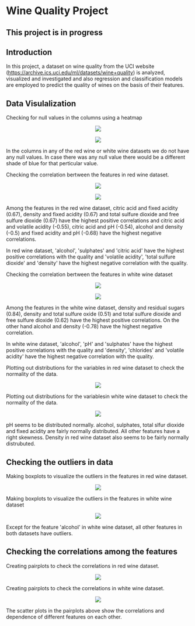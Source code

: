 # Wine Quality Project
 
## This project is in progress
 
 
## Introduction

In this project, a dataset on wine quality from the UCI website (https://archive.ics.uci.edu/ml/datasets/wine+quality) is analyzed, visualized and investigated and also regression and classification models are employed to predict the quality of wines on the basis of their features.

## Data Visulalization

Checking for null values in the columns using a heatmap

<p align="center">
<img src="https://github.com/kavehamini/Wine-Quality-Project/blob/master/figure_1.png">
</p>

<p align="center">
<img src="https://github.com/kavehamini/Wine-Quality-Project/blob/master/figure_2.png">
</p>
In the columns in any of the red wine or white wine datasets we do not have any null values. In case there was any null value there would be a different shade of blue for that perticular value.

Checking the correlation bertween the features in red wine dataset.
<p align="center">
<img src="https://github.com/kavehamini/Wine-Quality-Project/blob/master/figure_3.png">
</p>

<p align="center">
<img src="https://github.com/kavehamini/Wine-Quality-Project/blob/master/figure_4.png">
</p>

Among the features in the red wine dataset, citric acid and fixed acidity (0.67), density and fixed acidity (0.67) and total sulfure dioxide and free sulfure dioxide (0.67) have the highest positive correlations and citric acid and volatile acidity (-0.55), citric acid and pH (-0.54), alcohol and density (-0.5) and fixed acidity and pH (-0.68) have the highest negative correlations.

In red wine dataset, 'alcohol', 'sulphates' and 'citric acid' have the highest positive correlations with the quality and 'volatile acidity', 'total sulfure dioxide' and 'density' have the highest negative correlation with the quality.

Checking the correlation bertween the features in white wine dataset
<p align="center">
<img src="https://github.com/kavehamini/Wine-Quality-Project/blob/master/figure_5.png">
</p>

<p align="center">
<img src="https://github.com/kavehamini/Wine-Quality-Project/blob/master/figure_6.png">
</p>

Among the features in the white wine dataset, density and residual sugars (0.84), density and total sulfure oxide (0.51) and total sulfure dioxide and free sulfure dioxide (0.62) have the highest positive correlations. On the other hand alcohol and density (-0.78) have the highest negative correlation.

In white wine dataset, 'alcohol', 'pH' and 'sulphates' have the highest positive correlations with the quality and 'density', 'chlorides' and 'volatile acidity' have the highest negative correlation with the quality.

Plotting out distributions for the variables in red wine dataset to check the normality of the data.
<p align="center">
<img src="https://github.com/kavehamini/Wine-Quality-Project/blob/master/figure_7.png">
</p>
Plotting out distributions for the variablesin white wine dataset to check the normality of the data.
<p align="center">
<img src="https://github.com/kavehamini/Wine-Quality-Project/blob/master/figure_8.png">
</p>
pH seems to be distributed normally. alcohol, sulphates, total slfur dioxide and fixed acidity are fairly normally distributed. All other features have a right skewness. Density in red wine dataset also seems to be fairly normally distrubuted.

## Checking the outliers in data

Making boxplots to visualize the outliers in the features in red wine dataset.
<p align="center">
<img src="https://github.com/kavehamini/Wine-Quality-Project/blob/master/figure_9.png">
</p>

Making boxplots to visualize the outliers in the features in white wine dataset
<p align="center">
<img src="https://github.com/kavehamini/Wine-Quality-Project/blob/master/figure_10.png">
</p>
Except for the feature 'alcohol' in white wine dataset, all other features in both datasets have outliers.

## Checking the correlations among the features

Creating pairplots to check the correlations in red wine dataset.
<p align="center">
<img src="https://github.com/kavehamini/Wine-Quality-Project/blob/master/figure_11.png">
</p>

Creating pairplots to check the correlations in white wine dataset.
<p align="center">
<img src="https://github.com/kavehamini/Wine-Quality-Project/blob/master/figure_12.png">
</p>
The scatter plots in the pairplots above show the correlations and dependence of different features on each other.